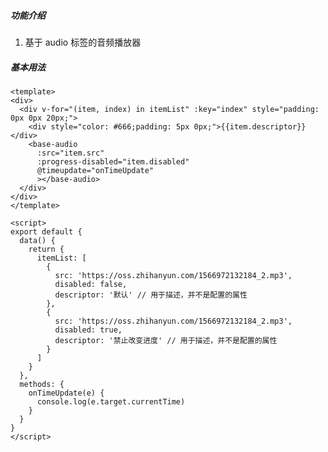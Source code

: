 <!--
 * @Description: In User Settings Edit
 * @Author: your name
 * @Date: 2019-08-21 14:50:50
 * @LastEditTime: 2019-08-28 15:11:21
 * @LastEditors: Please set LastEditors
 -->

##### 功能介绍

1.  基于 audio 标签的音频播放器

##### 基本用法

```vue
<template>
<div>
  <div v-for="(item, index) in itemList" :key="index" style="padding: 0px 0px 20px;">
    <div style="color: #666;padding: 5px 0px;">{{item.descriptor}}</div>
    <base-audio
      :src="item.src"
      :progress-disabled="item.disabled"
      @timeupdate="onTimeUpdate"
      ></base-audio>
  </div>
</div>
</template>

<script>
export default {
  data() {
    return {
      itemList: [
        {
          src: 'https://oss.zhihanyun.com/1566972132184_2.mp3',
          disabled: false,
          descriptor: '默认' // 用于描述，并不是配置的属性
        },
        {
          src: 'https://oss.zhihanyun.com/1566972132184_2.mp3',
          disabled: true,
          descriptor: '禁止改变进度' // 用于描述，并不是配置的属性
        }
      ]
    }
  },
  methods: {
    onTimeUpdate(e) {
      console.log(e.target.currentTime)
    }
  }
}
</script>
```
